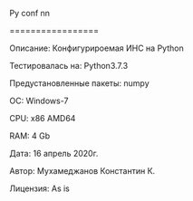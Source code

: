 
Py conf nn

=================

Описание: Конфигурироемая ИНС на Python

Тестировалась на: Python3.7.3

Предустановленные пакеты: numpy

ОС: Windows-7

CPU: x86 AMD64

RAM: 4 Gb

Дата: 16 апрель 2020г.

Автор: Мухамеджанов Константин К.

Лицензия: As is


